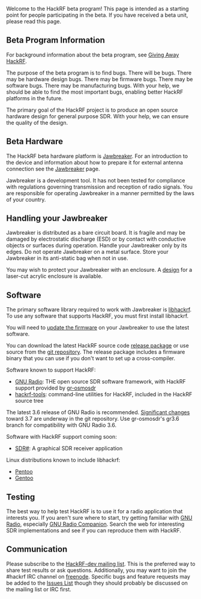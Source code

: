 Welcome to the HackRF beta program!  This page is intended as a starting point for people participating in the beta.  If you have received a beta unit, please read this page.

## Beta Program Information

For background information about the beta program, see [Giving Away HackRF](http://ossmann.blogspot.com/2013/05/giving-away-hackrf.html).

The purpose of the beta program is to find bugs.  There will be bugs.  There may be hardware design bugs.  There may be firmware bugs.  There may be software bugs.  There may be manufacturing bugs.  With your help, we should be able to find the most important bugs, enabling better HackRF platforms in the future.

The primary goal of the HackRF project is to produce an open source hardware design for general purpose SDR.  With your help, we can ensure the quality of the design.

## Beta Hardware

The HackRF beta hardware platform is [Jawbreaker](https://github.com/mossmann/hackrf/wiki/Jawbreaker).  For an introduction to the device and information about how to prepare it for external antenna connection see the [Jawbreaker](https://github.com/mossmann/hackrf/wiki/Jawbreaker) page.

Jawbreaker is a development tool.  It has not been tested for compliance with regulations governing transmission and reception of radio signals.  You are responsible for operating Jawbreaker in a manner permitted by the laws of your country.

## Handling your Jawbreaker

Jawbreaker is distributed as a bare circuit board.  It is fragile and may be damaged by electrostatic discharge (ESD) or by contact with conductive objects or surfaces during operation.  Handle your Jawbreaker only by its edges.  Do not operate Jawbreaker on a metal surface.  Store your Jawbreaker in its anti-static bag when not in use.

You may wish to protect your Jawbreaker with an enclosure.  A [design](https://github.com/mossmann/hackrf/tree/master/hardware/jawbreaker/SoBv1_DP17298) for a laser-cut acrylic enclosure is available.

## Software

The primary software library required to work with Jawbreaker is [libhackrf](https://github.com/mossmann/hackrf/tree/master/host/libhackrf).  To use any software that supports HackRF, you must first install libhackrf.

You will need to [update the firmware](https://github.com/mossmann/hackrf/wiki/Updating-Firmware) on your Jawbreaker to use the latest software.

You can download the latest HackRF source code [release package](http://sourceforge.net/projects/hackrf/files/) or use source from the [git repository](https://github.com/mossmann/hackrf).  The release package includes a firmware binary that you can use if you don't want to set up a cross-compiler.

Software known to support HackRF:

* [GNU Radio](http://gnuradio.org/redmine/projects/gnuradio/wiki): THE open source SDR software framework, with HackRF support provided by [gr-osmosdr](http://sdr.osmocom.org/trac/wiki/GrOsmoSDR)
* [hackrf-tools](https://github.com/mossmann/hackrf/tree/master/host/hackrf-tools): command-line utilities for HackRF, included in the HackRF source tree

The latest 3.6 release of GNU Radio is recommended.  [Significant changes](https://lists.gnu.org/archive/html/discuss-gnuradio/2013-05/msg00448.html) toward 3.7 are underway in the git repository.  Use gr-osmosdr's gr3.6 branch for compatibility with GNU Radio 3.6.

Software with HackRF support coming soon:

* [SDR#](http://www.sdrsharp.com/): A graphical SDR receiver application

Linux distributions known to include libhackrf:

* [Pentoo](http://www.pentoo.ch/)
* [Gentoo](http://www.gentoo.org/)

## Testing

The best way to help test HackRF is to use it for a radio application that interests you.  If you aren't sure where to start, try getting familiar with [GNU Radio](http://gnuradio.org/redmine/projects/gnuradio/wiki), especially [GNU Radio Companion](http://gnuradio.org/redmine/projects/gnuradio/wiki/GNURadioCompanion).  Search the web for interesting SDR implementations and see if you can reproduce them with HackRF.

## Communication

Please subscribe to the [HackRF-dev mailing list](http://nine.pairlist.net/mailman/listinfo/hackrf-dev).  This is the preferred way to share test results or ask questions.  Additionally, you may want to join the #hackrf IRC channel on [freenode](http://freenode.net/).  Specific bugs and feature requests may be added to the [Issues List](https://github.com/mossmann/hackrf/issues?direction=desc&sort=updated&state=open) though they should probably be discussed on the mailing list or IRC first.